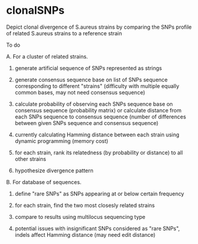 clonalSNPs
==========
Depict clonal divergence of S.aureus strains by comparing the SNPs profile of related S.aureus strains to a reference strain

To do

A. For a cluster of related strains.

1. generate artificial sequence of SNPs represented as strings

2. generate consensus sequence base on list of SNPs sequence corresponding to different "strains" (difficulty with multiple equally common bases, may not need consensus sequence)

3. calculate probability of observing each SNPs sequence base on consensus sequence (probability matrix) or calculate distance from each SNPs sequence to consensus sequence (number of differences between given SNPs sequence and consensus sequence)

4. currently calculating Hamming distance between each strain using dynamic programming (memory cost)

5. for each strain, rank its relatedness (by probability or distance) to all other strains

6. hypothesize divergence pattern 

B. For database of sequences. 

1. define "rare SNPs" as SNPs appearing at or below certain frequency

2. for each strain, find the two most closesly related strains

3. compare to results using multilocus sequencing type

4. potential issues with insignificant SNPs considered as "rare SNPs", indels affect Hamming distance (may need edit distance)
